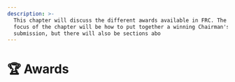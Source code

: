 ```yaml
---
description: >-
  This chapter will discuss the different awards available in FRC. The primary
  focus of the chapter will be how to put together a winning Chairman's award
  submission, but there will also be sections abo
---
```


# 🏆 Awards

